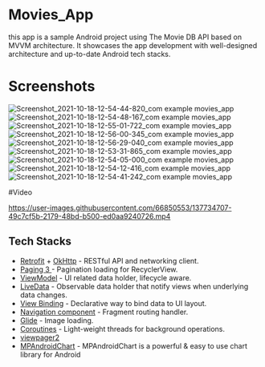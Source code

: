 # Movies_App
 this app is a sample Android project using The Movie DB API based on MVVM architecture. It showcases the app development with well-designed architecture and up-to-date Android tech stacks.

# Screenshots
![Screenshot_2021-10-18-12-54-44-820_com example movies_app](https://user-images.githubusercontent.com/66850553/137733888-d6a97562-9f15-4db0-aa74-ad8f7219bf72.jpg)
![Screenshot_2021-10-18-12-54-48-167_com example movies_app](https://user-images.githubusercontent.com/66850553/137733905-f60944a7-d4b5-47b6-8156-10b5da28f37e.jpg)
![Screenshot_2021-10-18-12-55-01-722_com example movies_app](https://user-images.githubusercontent.com/66850553/137733923-3021c039-33e6-4c36-83b7-0f7ec591e466.png)
![Screenshot_2021-10-18-12-56-00-345_com example movies_app](https://user-images.githubusercontent.com/66850553/137733935-373bbcb4-b325-41da-a6ad-7e2b4f77f4d9.jpg)
![Screenshot_2021-10-18-12-56-29-040_com example movies_app](https://user-images.githubusercontent.com/66850553/137733942-3ccd393d-a27d-4e08-8545-0fb65cc9c2da.jpg)
![Screenshot_2021-10-18-12-53-31-865_com example movies_app](https://user-images.githubusercontent.com/66850553/137733959-b67d1e7b-57bb-414e-92ac-501389d1cf36.jpg)
![Screenshot_2021-10-18-12-54-05-000_com example movies_app](https://user-images.githubusercontent.com/66850553/137733979-afc9eefb-5929-4c03-9aee-db10a5fb135d.jpg)
![Screenshot_2021-10-18-12-54-12-416_com example movies_app](https://user-images.githubusercontent.com/66850553/137734002-9eeb0401-fbfd-4ddb-9e83-07cf92e82845.png)
![Screenshot_2021-10-18-12-54-41-242_com example movies_app](https://user-images.githubusercontent.com/66850553/137734049-ee220cd2-7ca8-48e3-a654-a407f733d31a.jpg)

#Video

https://user-images.githubusercontent.com/66850553/137734707-49c7cf5b-2179-48bd-b500-ed0aa9240726.mp4

## Tech Stacks
* [Retrofit](http://square.github.io/retrofit/) + [OkHttp](http://square.github.io/okhttp/) - RESTful API and networking client.
* [Paging 3 ](https://developer.android.com/topic/libraries/architecture/paging/v3-migration) - Pagination loading for RecyclerView.
* [ViewModel](https://developer.android.com/reference/androidx/lifecycle/ViewModel) - UI related data holder, lifecycle aware.
* [LiveData](https://developer.android.com/topic/libraries/architecture/livedata) - Observable data holder that notify views when underlying data changes.
* [View Binding](https://developer.android.com/topic/libraries/view-binding) - Declarative way to bind data to UI layout.
* [Navigation component](https://developer.android.com/guide/navigation) - Fragment routing handler. 
* [Glide](https://github.com/bumptech/glide) - Image loading.
* [Coroutines](https://developer.android.com/kotlin/coroutines) - Light-weight threads for background operations. 
* [viewpager2](https://developer.android.com/jetpack/androidx/releases/viewpager2)
* [MPAndroidChart](https://github.com/PhilJay/MPAndroidChart) - MPAndroidChart is a powerful & easy to use chart library for Android
